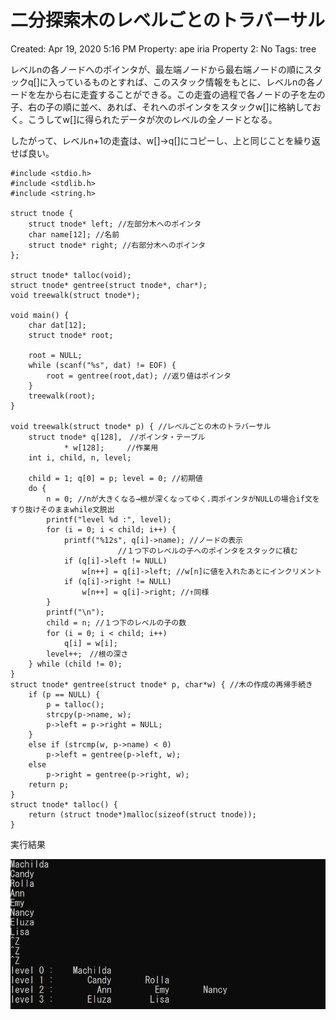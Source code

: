 # 二分探索木のレベルごとのトラバーサル

Created: Apr 19, 2020 5:16 PM
Property: ape iria
Property 2: No
Tags: tree

レベルnの各ノードへのポインタが、最左端ノードから最右端ノードの順にスタックq[]に入っているものとすれば、このスタック情報をもとに、レベルnの各ノードを左から右に走査することができる。この走査の過程で各ノードの子を左の子、右の子の順に並べ、あれば、それへのポインタをスタックw[]に格納しておく。こうしてw[]に得られたデータが次のレベルの全ノードとなる。

したがって、レベルn+1の走査は、w[]→q[]にコピーし、上と同じことを繰り返せば良い。

    #include <stdio.h>
    #include <stdlib.h>
    #include <string.h>
    
    struct tnode {
        struct tnode* left; //左部分木へのポインタ
        char name[12]; //名前
        struct tnode* right; //右部分木へのポインタ
    };
    
    struct tnode* talloc(void);
    struct tnode* gentree(struct tnode*, char*);
    void treewalk(struct tnode*);
    
    void main() {
        char dat[12];
        struct tnode* root;
    
        root = NULL;
        while (scanf("%s", dat) != EOF) {
            root = gentree(root,dat); //返り値はポインタ
        }
        treewalk(root);
    }
    
    void treewalk(struct tnode* p) { //レベルごとの木のトラバーサル
        struct tnode* q[128],　//ポインタ・テーブル
                * w[128];     //作業用
        int i, child, n, level;
    
        child = 1; q[0] = p; level = 0; //初期値
        do {
            n = 0; //nが大きくなる→根が深くなってゆく.両ポインタがNULLの場合if文をすり抜けそのままwhile文脱出
            printf("level %d :", level);
            for (i = 0; i < child; i++) {
                printf("%12s", q[i]->name); //ノードの表示
    						//１つ下のレベルの子へのポインタをスタックに積む
                if (q[i]->left != NULL)
                    w[n++] = q[i]->left; //w[n]に値を入れたあとにインクリメント
                if (q[i]->right != NULL)
                    w[n++] = q[i]->right; //↑同様
            }
            printf("\n");
            child = n; //１つ下のレベルの子の数
            for (i = 0; i < child; i++)　
                q[i] = w[i];
            level++;　//根の深さ
        } while (child != 0);
    }
    struct tnode* gentree(struct tnode* p, char*w) { //木の作成の再帰手続き
        if (p == NULL) {
            p = talloc();
            strcpy(p->name, w);
            p->left = p->right = NULL;
        }
        else if (strcmp(w, p->name) < 0)
            p->left = gentree(p->left, w);
        else
            p->right = gentree(p->right, w);
        return p;
    }
    struct tnode* talloc() {
        return (struct tnode*)malloc(sizeof(struct tnode));
    }

実行結果

![Untitled/_2020-04-19_163918.png](Untitled/_2020-04-19_163918.png)
